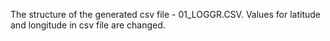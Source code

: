 The structure of the generated csv file - 01_LOGGR.CSV. Values for latitude and longitude in csv file are changed.


